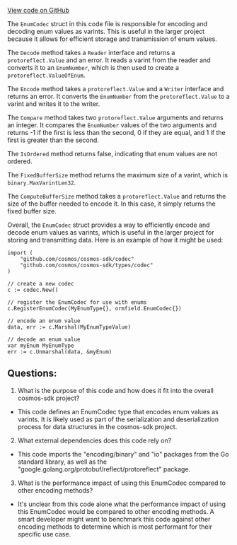 [View code on GitHub](https://github.com/cosmos/cosmos-sdk.git/orm/encoding/ormfield/enum.go)

The `EnumCodec` struct in this code file is responsible for encoding and decoding enum values as varints. This is useful in the larger project because it allows for efficient storage and transmission of enum values. 

The `Decode` method takes a `Reader` interface and returns a `protoreflect.Value` and an error. It reads a varint from the reader and converts it to an `EnumNumber`, which is then used to create a `protoreflect.ValueOfEnum`. 

The `Encode` method takes a `protoreflect.Value` and a `Writer` interface and returns an error. It converts the `EnumNumber` from the `protoreflect.Value` to a varint and writes it to the writer. 

The `Compare` method takes two `protoreflect.Value` arguments and returns an integer. It compares the `EnumNumber` values of the two arguments and returns -1 if the first is less than the second, 0 if they are equal, and 1 if the first is greater than the second. 

The `IsOrdered` method returns false, indicating that enum values are not ordered. 

The `FixedBufferSize` method returns the maximum size of a varint, which is `binary.MaxVarintLen32`. 

The `ComputeBufferSize` method takes a `protoreflect.Value` and returns the size of the buffer needed to encode it. In this case, it simply returns the fixed buffer size. 

Overall, the `EnumCodec` struct provides a way to efficiently encode and decode enum values as varints, which is useful in the larger project for storing and transmitting data. Here is an example of how it might be used:

```
import (
    "github.com/cosmos/cosmos-sdk/codec"
    "github.com/cosmos/cosmos-sdk/types/codec"
)

// create a new codec
c := codec.New()

// register the EnumCodec for use with enums
c.RegisterEnumCodec(MyEnumType{}, ormfield.EnumCodec{})

// encode an enum value
data, err := c.Marshal(MyEnumTypeValue)

// decode an enum value
var myEnum MyEnumType
err := c.Unmarshal(data, &myEnum)
```
## Questions: 
 1. What is the purpose of this code and how does it fit into the overall cosmos-sdk project?
- This code defines an EnumCodec type that encodes enum values as varints. It is likely used as part of the serialization and deserialization process for data structures in the cosmos-sdk project.

2. What external dependencies does this code rely on?
- This code imports the "encoding/binary" and "io" packages from the Go standard library, as well as the "google.golang.org/protobuf/reflect/protoreflect" package.

3. What is the performance impact of using this EnumCodec compared to other encoding methods?
- It's unclear from this code alone what the performance impact of using this EnumCodec would be compared to other encoding methods. A smart developer might want to benchmark this code against other encoding methods to determine which is most performant for their specific use case.